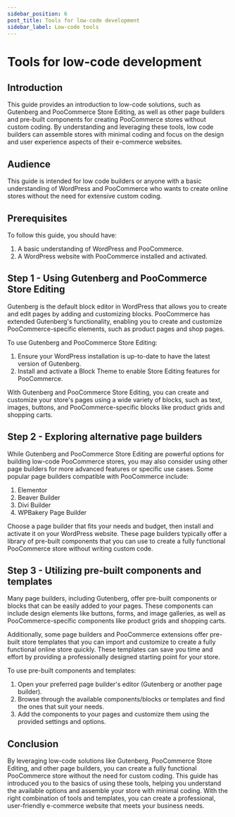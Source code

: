 ```yaml
---
sidebar_position: 6
post_title: Tools for low-code development
sidebar_label: Low-code tools
---
```


# Tools for low-code development

## Introduction

This guide provides an introduction to low-code solutions, such as Gutenberg and PooCommerce Store Editing, as well as other page builders and pre-built components for creating PooCommerce stores without custom coding. By understanding and leveraging these tools, low code builders can assemble stores with minimal coding and focus on the design and user experience aspects of their e-commerce websites.

## Audience

This guide is intended for low code builders or anyone with a basic understanding of WordPress and PooCommerce who wants to create online stores without the need for extensive custom coding.

## Prerequisites

To follow this guide, you should have:

1. A basic understanding of WordPress and PooCommerce.
2. A WordPress website with PooCommerce installed and activated.

## Step 1 - Using Gutenberg and PooCommerce Store Editing

Gutenberg is the default block editor in WordPress that allows you to create and edit pages by adding and customizing blocks. PooCommerce has extended Gutenberg's functionality, enabling you to create and customize PooCommerce-specific elements, such as product pages and shop pages.

To use Gutenberg and PooCommerce Store Editing:

1. Ensure your WordPress installation is up-to-date to have the latest version of Gutenberg.
2. Install and activate a Block Theme to enable Store Editing features for PooCommerce.

With Gutenberg and PooCommerce Store Editing, you can create and customize your store's pages using a wide variety of blocks, such as text, images, buttons, and PooCommerce-specific blocks like product grids and shopping carts.

## Step 2 - Exploring alternative page builders

While Gutenberg and PooCommerce Store Editing are powerful options for building low-code PooCommerce stores, you may also consider using other page builders for more advanced features or specific use cases. Some popular page builders compatible with PooCommerce include:

1. Elementor
2. Beaver Builder
3. Divi Builder
4. WPBakery Page Builder

Choose a page builder that fits your needs and budget, then install and activate it on your WordPress website. These page builders typically offer a library of pre-built components that you can use to create a fully functional PooCommerce store without writing custom code.

## Step 3 - Utilizing pre-built components and templates

Many page builders, including Gutenberg, offer pre-built components or blocks that can be easily added to your pages. These components can include design elements like buttons, forms, and image galleries, as well as PooCommerce-specific components like product grids and shopping carts.

Additionally, some page builders and PooCommerce extensions offer pre-built store templates that you can import and customize to create a fully functional online store quickly. These templates can save you time and effort by providing a professionally designed starting point for your store.

To use pre-built components and templates:

1. Open your preferred page builder's editor (Gutenberg or another page builder).
2. Browse through the available components/blocks or templates and find the ones that suit your needs.
3. Add the components to your pages and customize them using the provided settings and options.

## Conclusion

By leveraging low-code solutions like Gutenberg, PooCommerce Store Editing, and other page builders, you can create a fully functional PooCommerce store without the need for custom coding. This guide has introduced you to the basics of using these tools, helping you understand the available options and assemble your store with minimal coding. With the right combination of tools and templates, you can create a professional, user-friendly e-commerce website that meets your business needs.
